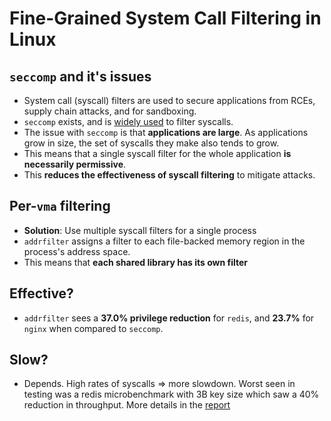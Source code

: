 # Fine-Grained System Call Filtering in Linux

## `seccomp` and it's issues

- System call (syscall) filters are used to secure applications from RCEs,
  supply chain attacks, and for sandboxing.
- `seccomp` exists, and is [widely used](https://en.wikipedia.org/wiki/Seccomp)
  to filter syscalls.
- The issue with `seccomp` is that **applications are large**. As applications
  grow in size, the set of syscalls they make also tends to grow.
- This means that a single syscall filter for the whole application **is
  necessarily permissive**.
- This **reduces the effectiveness of syscall filtering** to mitigate attacks.

## Per-`vma` filtering

- **Solution**: Use multiple syscall filters for a single process
- `addrfilter` assigns a filter to each file-backed memory region in the
  process's address space.
- This means that **each shared library has its own filter**

## Effective?

- `addrfilter` sees a **37.0% privilege reduction** for `redis`, and
  **23.7%** for `nginx` when compared to `seccomp`.

## Slow?

- Depends. High rates of syscalls => more slowdown.
  Worst seen in testing was a redis microbenchmark with 3B key size which saw a
  40% reduction in throughput. More details in the
  [report](https://www.github.com/tcassar-diss/report)
